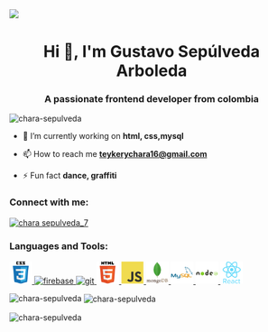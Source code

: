 <img src="https://dplnews.com/wp-content/uploads/2021/09/dplnews_inteligencia-artificial_mc100921.gif">

<h1 align="center">Hi 👋, I'm Gustavo Sepúlveda Arboleda</h1>
<h3 align="center">A passionate frontend developer from colombia</h3>

<p align="left"> <img src="https://komarev.com/ghpvc/?username=chara-sepulveda&label=Profile%20views&color=0e75b6&style=flat" alt="chara-sepulveda" /> </p>

- 🔭 I’m currently working on **html, css,mysql**

- 📫 How to reach me **teykerychara16@gmail.com**

- ⚡ Fun fact **dance, graffiti**

<h3 align="left">Connect with me:</h3>
<p align="left">
<a href="https://instagram.com/chara sepulveda_7" target="blank"><img align="center" src="https://raw.githubusercontent.com/rahuldkjain/github-profile-readme-generator/master/src/images/icons/Social/instagram.svg" alt="chara sepulveda_7" height="30" width="40" /></a>
</p>

<h3 align="left">Languages and Tools:</h3>
<p align="left"> <a href="https://www.w3schools.com/css/" target="_blank" rel="noreferrer"> <img src="https://raw.githubusercontent.com/devicons/devicon/master/icons/css3/css3-original-wordmark.svg" alt="css3" width="40" height="40"/> </a> <a href="https://firebase.google.com/" target="_blank" rel="noreferrer"> <img src="https://www.vectorlogo.zone/logos/firebase/firebase-icon.svg" alt="firebase" width="40" height="40"/> </a> <a href="https://git-scm.com/" target="_blank" rel="noreferrer"> <img src="https://www.vectorlogo.zone/logos/git-scm/git-scm-icon.svg" alt="git" width="40" height="40"/> </a> <a href="https://www.w3.org/html/" target="_blank" rel="noreferrer"> <img src="https://raw.githubusercontent.com/devicons/devicon/master/icons/html5/html5-original-wordmark.svg" alt="html5" width="40" height="40"/> </a> <a href="https://developer.mozilla.org/en-US/docs/Web/JavaScript" target="_blank" rel="noreferrer"> <img src="https://raw.githubusercontent.com/devicons/devicon/master/icons/javascript/javascript-original.svg" alt="javascript" width="40" height="40"/> </a> <a href="https://www.mongodb.com/" target="_blank" rel="noreferrer"> <img src="https://raw.githubusercontent.com/devicons/devicon/master/icons/mongodb/mongodb-original-wordmark.svg" alt="mongodb" width="40" height="40"/> </a> <a href="https://www.mysql.com/" target="_blank" rel="noreferrer"> <img src="https://raw.githubusercontent.com/devicons/devicon/master/icons/mysql/mysql-original-wordmark.svg" alt="mysql" width="40" height="40"/> </a> <a href="https://nodejs.org" target="_blank" rel="noreferrer"> <img src="https://raw.githubusercontent.com/devicons/devicon/master/icons/nodejs/nodejs-original-wordmark.svg" alt="nodejs" width="40" height="40"/> </a> <a href="https://reactjs.org/" target="_blank" rel="noreferrer"> <img src="https://raw.githubusercontent.com/devicons/devicon/master/icons/react/react-original-wordmark.svg" alt="react" width="40" height="40"/> </a> </p>

<p><img align="left" src="https://github-readme-stats.vercel.app/api/top-langs?username=chara-sepulveda&show_icons=true&locale=en&layout=compact" alt="chara-sepulveda" /></p>

<p>&nbsp;<img align="center" src="https://github-readme-stats.vercel.app/api?username=chara-sepulveda&show_icons=true&locale=en" alt="chara-sepulveda" /></p>

<p><img align="center" src="https://github-readme-streak-stats.herokuapp.com/?user=chara-sepulveda&" alt="chara-sepulveda" /></p>


